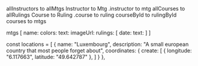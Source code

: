 allInstructors to allMtgs
Instructor to Mtg
.instructor to mtg
allCourses to allRulings
Course to Ruling
.course to ruling
courseById to rulingById
courses to mtgs



mtgs [
    name:
    colors:
    text:
    imageUrl:
    rulings: [
        date:
        text:
    ]
]

const locations = [
    {
        name: "Luxembourg",
        description: "A small european country that most people forget about",
        coordinates: {
            create: [
                {
                    longitude: "6.117663",
                    latitude: "49.642787"
                },
            ]
        }
    },